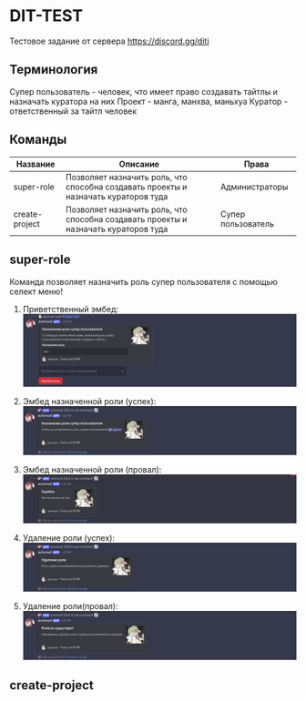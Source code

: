 # DIT-TEST

Тестовое задание от сервера https://discord.gg/diti

## Терминология

Супер пользователь - человек, что имеет право создавать тайтлы и назначать куратора на них
Проект - манга, манхва, маньхуа
Куратор - ответственный за тайтл человек

## Команды

| Название       | Описание                                                                            | Права              |
| -------------- | ----------------------------------------------------------------------------------- | ------------------ |
| super-role     | Позволяет назначить роль, что способна создавать проекты и назначать кураторов туда | Администраторы     |
| create-project | Позволяет назначить роль, что способна создавать проекты и назначать кураторов туда | Супер пользователь |

## super-role

Команда позволяет назначить роль супер пользователя с помощью селект меню!

1. Приветственный эмбед:
   ![super-role-img](screnshots/super-role.png)

2. Эмбед назначенной роли (успех):
   ![super-role-img-assing-success](screnshots/super-role-assign-success.png)

3. Эмбед назначенной роли (провал):
   ![!\[super-role-img-assing-failure\](screnshots/super-role-assing-error.png)](screnshots/super-role-assign-error.png)

4. Удаление роли (успех):
   ![alt text](screnshots/super-role-remove-success.png)

5. Удаление роли(провал):
   ![alt text](screnshots/super-role-remove-failure.png)

## create-project
